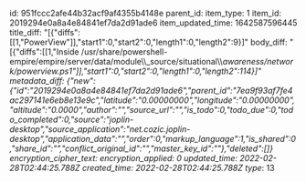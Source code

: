 id: 951fccc2afe44b32acf9af4355b4148e
parent_id: 
item_type: 1
item_id: 2019294e0a8a4e84841ef7da2d91ade6
item_updated_time: 1642587596445
title_diff: "[{\"diffs\":[[1,\"PowerView\"]],\"start1\":0,\"start2\":0,\"length1\":0,\"length2\":9}]"
body_diff: "[{\"diffs\":[[1,\"Inside /usr/share/powershell-empire/empire/server/data/module\\\\_source/situational\\\\_awareness/network/powerview.ps1\"]],\"start1\":0,\"start2\":0,\"length1\":0,\"length2\":114}]"
metadata_diff: {"new":{"id":"2019294e0a8a4e84841ef7da2d91ade6","parent_id":"7ea9f93af7fe4ac297141e6eb8e13e9c","latitude":"0.00000000","longitude":"0.00000000","altitude":"0.0000","author":"","source_url":"","is_todo":0,"todo_due":0,"todo_completed":0,"source":"joplin-desktop","source_application":"net.cozic.joplin-desktop","application_data":"","order":0,"markup_language":1,"is_shared":0,"share_id":"","conflict_original_id":"","master_key_id":""},"deleted":[]}
encryption_cipher_text: 
encryption_applied: 0
updated_time: 2022-02-28T02:44:25.788Z
created_time: 2022-02-28T02:44:25.788Z
type_: 13